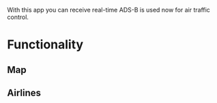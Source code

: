 With this app you can receive real-time ADS-B is used now for air traffic control.

# Functionality

## Map

## Airlines
